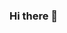 ### Hi there 👋

<!--
**KimiaDN/KimiaDN** is a ✨ _special_ ✨ repository because its `README.md` (this file) appears on your GitHub profile.

Here are some ideas to get you started:
This is Kimia
- 🔭 I’m currently working on PHP Projects
- 🌱 I’m currently learning Deep Learning
- 📫 How to reach me: kdarvishnoori@gmail.com
-->
